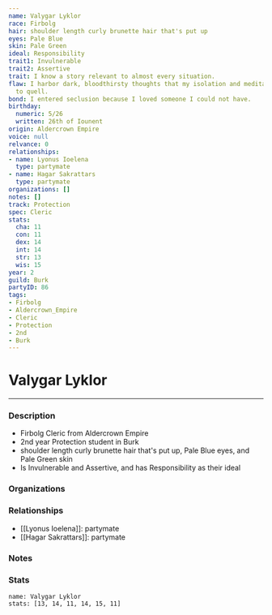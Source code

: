 ```yaml
---
name: Valygar Lyklor
race: Firbolg
hair: shoulder length curly brunette hair that's put up
eyes: Pale Blue
skin: Pale Green
ideal: Responsibility
trait1: Invulnerable
trait2: Assertive
trait: I know a story relevant to almost every situation.
flaw: I harbor dark, bloodthirsty thoughts that my isolation and meditation failed
  to quell.
bond: I entered seclusion because I loved someone I could not have.
birthday:
  numeric: 5/26
  written: 26th of Iounent
origin: Aldercrown Empire
voice: null
relvance: 0
relationships:
- name: Lyonus Ioelena
  type: partymate
- name: Hagar Sakrattars
  type: partymate
organizations: []
notes: []
track: Protection
spec: Cleric
stats:
  cha: 11
  con: 11
  dex: 14
  int: 14
  str: 13
  wis: 15
year: 2
guild: Burk
partyID: 86
tags:
- Firbolg
- Aldercrown_Empire
- Cleric
- Protection
- 2nd
- Burk
---
```

# Valygar Lyklor
---
### Description
- Firbolg Cleric from Aldercrown Empire
- 2nd year Protection student in Burk
- shoulder length curly brunette hair that's put up, Pale Blue eyes, and Pale Green skin
- Is Invulnerable and Assertive, and has Responsibility as their ideal

### Organizations

### Relationships
- [[Lyonus Ioelena]]: partymate
- [[Hagar Sakrattars]]: partymate

### Notes

### Stats
```statblock
name: Valygar Lyklor
stats: [13, 14, 11, 14, 15, 11]
```